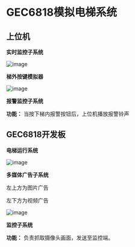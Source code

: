 # GEC6818模拟电梯系统

## 上位机

**实时监控子系统**

![image](https://user-images.githubusercontent.com/48900845/128978104-a957bfd0-2034-45de-8e64-e1ca1ecdb716.png)


**梯外按键模拟器**

![image](https://user-images.githubusercontent.com/48900845/128977601-9588465f-9ec6-4af2-b561-459cac796922.png)


**报警监控子系统**

**功能：** 当按下梯内报警按钮后，上位机播放报警铃声

## GEC6818开发板

**电梯运行系统**


![image](https://user-images.githubusercontent.com/48900845/128977727-b440264d-dd1e-4c84-92b5-2417b755eca9.png)



**多媒体广告子系统**

左上方为图片广告

左下方为视频广告

![image](https://user-images.githubusercontent.com/48900845/128977734-b1bf1a8b-6601-4a95-bd63-8008679da257.png)


**监控子系统**

**功能：** 负责抓取摄像头画面，发送至监控端。

